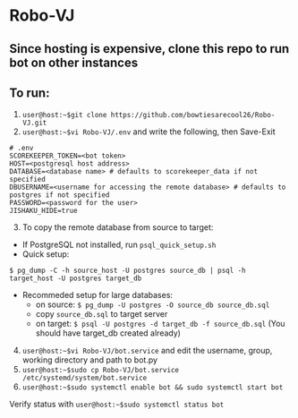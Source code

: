 # Robo-VJ

## Since hosting is expensive, clone this repo to run bot on other instances

## To run:
1. `user@host:~$git clone https://github.com/bowtiesarecool26/Robo-VJ.git`
2. `user@host:~$vi Robo-VJ/.env` and write the following, then Save-Exit
  ```
  # .env
  SCOREKEEPER_TOKEN=<bot token>
  HOST=<postgresql host address>
  DATABASE=<database name> # defaults to scorekeeper_data if not specified
  DBUSERNAME=<username for accessing the remote database> # defaults to postgres if not specified
  PASSWORD=<password for the user>
  JISHAKU_HIDE=true
  ```
3. To copy the remote database from source to target:
  - If PostgreSQL not installed, run `psql_quick_setup.sh`
  - Quick setup:
  ```
  $ pg_dump -C -h source_host -U postgres source_db | psql -h target_host -U postgres target_db
  ```
  - Recommeded setup for large databases:
    - on source: `$ pg_dump -U postgres -O source_db source_db.sql`
    - copy `source_db.sql` to target server
    - on target: `$ psql -U postgres -d target_db -f source_db.sql` (You should have target_db created already)
    
4. `user@host:~$vi Robo-VJ/bot.service` and edit the username, group, working directory and path to bot.py
5. `user@host:~$sudo cp Robo-VJ/bot.service /etc/systemd/system/bot.service`
6. `user@host:~$sudo systemctl enable bot && sudo systemctl start bot`

Verify status with `user@host:~$sudo systemctl status bot`
